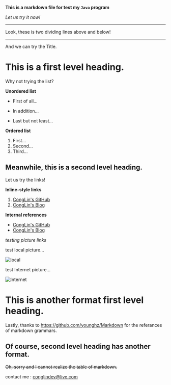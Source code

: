 **This is a markdown file for test my `Java` program**

_Let us try it now!_

***

Look, these is two dividing lines above and below!

---

And we can try the Title.

This is a first level heading.
====

Why not trying the list?

**Unordered list**

- First of all...
+ In addition...
* Last but not least...

**Ordered list**

1. First...
2. Second...
3. Third...


Meanwhile, this is a second level heading.
-----

Let us try the links!

**Inline-style links**

1. [CongLin's GitHub](https://github.com/CongLinDev)
2. [CongLin's Blog](https:://CongLinDev.github.io)


**Internal references** 

* [CongLin's GitHub][1]
* [CongLin's Blog][2]

_testing picture links_

test local picture...

![local](E:\3-0.jpg)

test Internet picture...

![Internet](https://i.loli.net/2018/06/15/5b23b74f0d883.jpg)


# This is another format first level heading.

Lastly, thanks to <https://github.com/younghz/Markdown> for the referances of markdown grammars.

## Of course, second level heading has another format.


~~Oh, sorry and I cannot realize the table of markdown.~~

contact me : <conglindev@live.com>

[1]:https://github.com/CongLinDev
[2]:https:://CongLinDev.github.io